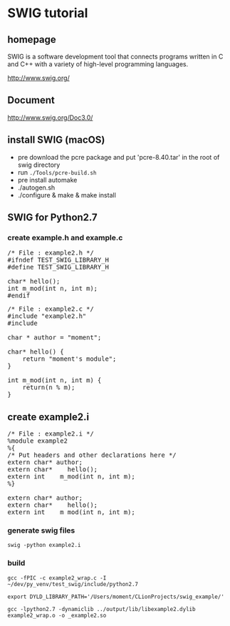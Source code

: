 # SWIG tutorial

## homepage

SWIG is a software development tool that connects programs written in C and C++ with a variety of high-level programming languages.

http://www.swig.org/

## Document
http://www.swig.org/Doc3.0/

## install SWIG (macOS)
* pre download the pcre package and put 'pcre-8.40.tar' in the root of swig directory
* run `./Tools/pcre-build.sh`
* pre install automake
* ./autogen.sh 
* ./configure & make & make install


## SWIG for Python2.7

### create example.h and example.c
<pre>
/* File : example2.h */
#ifndef TEST_SWIG_LIBRARY_H
#define TEST_SWIG_LIBRARY_H

char* hello();
int m_mod(int n, int m);
#endif
</pre>

<pre>
/* File : example2.c */
#include "example2.h"
#include <stdio.h>

char * author = "moment";

char* hello() {
    return "moment's module";
}

int m_mod(int n, int m) {
    return(n % m);
}
</pre>

## create example2.i

<pre>
/* File : example2.i */
%module example2
%{
/* Put headers and other declarations here */
extern char* author;
extern char*    hello();
extern int    m_mod(int n, int m);
%}

extern char* author;
extern char*    hello();
extern int    m_mod(int n, int m);
</pre>

### generate swig files

`swig -python example2.i`

### build
`gcc -fPIC -c example2_wrap.c -I ~/dev/py_venv/test_swig/include/python2.7`

`export DYLD_LIBRARY_PATH='/Users/moment/CLionProjects/swig_example/'`

`gcc -lpython2.7 -dynamiclib ../output/lib/libexample2.dylib example2_wrap.o -o _example2.so`